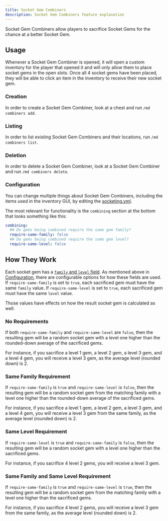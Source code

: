 ```yaml
---
title: Socket Gem Combiners
description: Socket Gem Combiners feature explanation
---
```


Socket Gem Combiners allow players to sacrifice Socket Gems for the chance at a better Socket Gem.

## Usage

Whenever a Socket Gem Combiner is opened, it will open a custom inventory for the player that opened it and will only
allow them to place socket gems in the open slots. Once all 4 socket gems have been placed, they will be able to click
an item in the inventory to receive their new socket gem.

### Creation

In order to create a Socket Gem Combiner, look at a chest and run `/md combiners add`.

### Listing

In order to list existing Socket Gem Combiners and their locations, run `/md combiners list`.

### Deletion

In order to delete a Socket Gem Combiner, look at a Socket Gem Combiner and run `/md combiners delete`.

### Configuration

You can change multiple things about Socket Gem Combiners, including the items used in the inventory GUI, by editing
the [socketing.yml](/config/socketingyml/).

The most relevant for functionality is the `combining` section at the bottom that looks something like this:

```yaml
combining:
  ## Do gems being combined require the same gem family?
  require-same-family: false
  ## Do gems being combined require the same gem level?
  require-same-level: false
```

## How They Work

Each socket gem has a [`family` and `level` field](/config/socketgemsyml/). As mentioned above in
[Configuration](#configuration), there are configurable options for how these fields are used. If `require-same-family`
is set to `true`, each sacrificed gem must have the same `family` value. If `require-same-level`
is set to `true`, each sacrificed gem must have the same `level` value.

Those values have effects on how the result socket gem is calculated as well.

### No Requirements

If both `require-same-family` and `require-same-level` are `false`, then the resulting gem will be a random socket gem
with a level one higher than the rounded-down average of the sacrificed gems.

For instance, if you sacrifice a level 1 gem, a level 2 gem, a level 3 gem, and a level 4 gem, you will receive a level
3 gem, as the average level (rounded down) is 2.

### Same Family Requirement

If `require-same-family` is `true` and `require-same-level` is `false`, then the resulting gem will be a random socket
gem from the matching family with a level one higher than the rounded-down average of the sacrificed gems.

For instance, if you sacrifice a level 1 gem, a level 2 gem, a level 3 gem, and a level 4 gem, you will receive a level
3 gem from the same family, as the average level (rounded down) is 2.

### Same Level Requirement

If `require-same-level` is `true` and `require-same-family` is `false`, then the resulting gem will be a random socket
gem with a level one higher than the sacrificed gems.

For instance, if you sacrifice 4 level 2 gems, you will receive a level 3 gem.

### Same Family and Same Level Requirement

If `require-same-family` is `true` and `require-same-level` is `true`, then the resulting gem will be a random socket
gem from the matching family with a level one higher than the sacrificed gems.

For instance, if you sacrifice 4 level 2 gems, you will receive a level 3 gem from the same family, as the average
level (rounded down) is 2.
